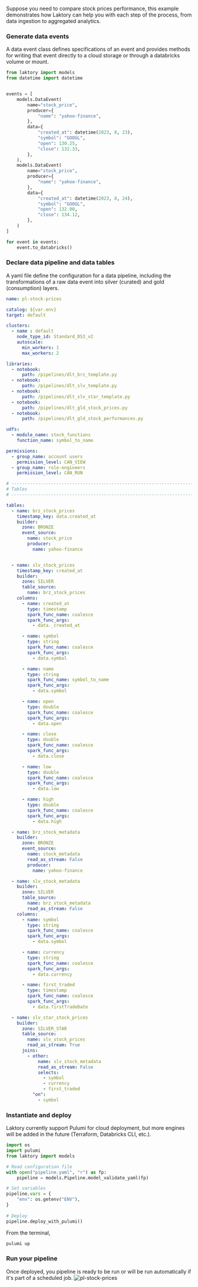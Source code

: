 Suppose you need to compare stock prices performance, this example demonstrates how Laktory can help you with each step of the process, from data ingestion to aggregated analytics.


### Generate data events
A data event class defines specifications of an event and provides methods
for writing that event directly to a cloud storage or through a databricks volume or mount.

```py
from laktory import models
from datetime import datetime


events = [
    models.DataEvent(
        name="stock_price",
        producer={
            "name": "yahoo-finance",
        },
        data={
            "created_at": datetime(2023, 8, 23),
            "symbol": "GOOGL",
            "open": 130.25,
            "close": 132.33,
        },
    ),
    models.DataEvent(
        name="stock_price",
        producer={
            "name": "yahoo-finance",
        },
        data={
            "created_at": datetime(2023, 8, 24),
            "symbol": "GOOGL",
            "open": 132.00,
            "close": 134.12,
        },
    )
]

for event in events:
    event.to_databricks()
```

### Declare data pipeline and data tables
A yaml file define the configuration for a data pipeline, including the transformations of a raw data event into silver (curated) and gold (consumption) layers.

```yaml
name: pl-stock-prices

catalog: ${var.env}
target: default

clusters:
  - name : default
    node_type_id: Standard_DS3_v2
    autoscale:
      min_workers: 1
      max_workers: 2

libraries:
  - notebook:
      path: /pipelines/dlt_brz_template.py
  - notebook:
      path: /pipelines/dlt_slv_template.py
  - notebook:
      path: /pipelines/dlt_slv_star_template.py
  - notebook:
      path: /pipelines/dlt_gld_stock_prices.py
  - notebook:
      path: /pipelines/dlt_gld_stock_performances.py

udfs:
  - module_name: stock_functions
    function_name: symbol_to_name

permissions:
  - group_name: account users
    permission_level: CAN_VIEW
  - group_name: role-engineers
    permission_level: CAN_RUN

# --------------------------------------------------------------------------- #
# Tables                                                                      #
# --------------------------------------------------------------------------- #

tables:
  - name: brz_stock_prices
    timestamp_key: data.created_at
    builder:
      zone: BRONZE
      event_source:
        name: stock_price
        producer:
          name: yahoo-finance


  - name: slv_stock_prices
    timestamp_key: created_at
    builder:
      zone: SILVER
      table_source:
        name: brz_stock_prices
    columns:
      - name: created_at
        type: timestamp
        spark_func_name: coalesce
        spark_func_args:
          - data._created_at

      - name: symbol
        type: string
        spark_func_name: coalesce
        spark_func_args:
          - data.symbol

      - name: name
        type: string
        spark_func_name: symbol_to_name
        spark_func_args:
          - data.symbol

      - name: open
        type: double
        spark_func_name: coalesce
        spark_func_args:
          - data.open

      - name: close
        type: double
        spark_func_name: coalesce
        spark_func_args:
          - data.close

      - name: low
        type: double
        spark_func_name: coalesce
        spark_func_args:
          - data.low

      - name: high
        type: double
        spark_func_name: coalesce
        spark_func_args:
          - data.high

  - name: brz_stock_metadata
    builder:
      zone: BRONZE
      event_source:
        name: stock_metadata
        read_as_stream: False
        producer:
          name: yahoo-finance

  - name: slv_stock_metadata
    builder:
      zone: SILVER
      table_source:
        name: brz_stock_metadata
        read_as_stream: False
    columns:
      - name: symbol
        type: string
        spark_func_name: coalesce
        spark_func_args:
          - data.symbol

      - name: currency
        type: string
        spark_func_name: coalesce
        spark_func_args:
          - data.currency

      - name: first_traded
        type: timestamp
        spark_func_name: coalesce
        spark_func_args:
          - data.firstTradeDate

  - name: slv_star_stock_prices
    builder:
      zone: SILVER_STAR
      table_source:
        name: slv_stock_prices
        read_as_stream: True
      joins:
        - other:
            name: slv_stock_metadata
            read_as_stream: False
            selects:
              - symbol
              - currency
              - first_traded
          "on":
            - symbol
```

### Instantiate and deploy
Laktory currently support Pulumi for cloud deployment, but more engines will be added in the future (Terraform, Databricks CLI, etc.).

```py
import os
import pulumi
from laktory import models

# Read configuration file
with open("pipeline.yaml", "r") as fp:
    pipeline = models.Pipeline.model_validate_yaml(fp)

# Set variables
pipeline.vars = {
    "env": os.getenv("ENV"),
}
    
# Deploy
pipeline.deploy_with_pulumi()
```

From the terminal,
```cmd
pulumi up
```

### Run your pipeline
Once deployed, you pipeline is ready to be run or will be run automatically if it's part of a scheduled job.
![pl-stock-prices](docs/images/pl_stock_prices.png)

